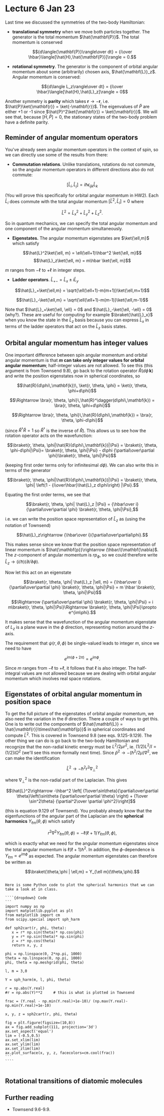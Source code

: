 # Lecture 6 Jan 23

Last time we discussed the symmetries of the two-body Hamiltonian:

* **translational symmetry** when we move both particles together. The generator is the total momentum $\hat{\mathbf{P}}$. The total momentum is conserved

$${d\langle{\mathbf{P}}\rangle\over dt} = {i\over \hbar}\langle[\hat{H},\hat{\mathbf{P}}]\rangle = 0.$$

* **rotational symmetry**. The generator is the component of orbital angular momentum about some (arbitrarily) chosen axis, $\hat{\mathbf{L}}_z$. Angular momentum is conserved:
  
$${d\langle L_z\rangle\over dt} = {i\over \hbar}\langle[\hat{H},\hat{L}_z]\rangle = 0$$


Another symmetry is **parity** which takes $\mathbf{r}\rightarrow -\mathbf{r}$, i.e. $\hat{P}\ket{\mathbf{r}} = \ket{-\mathbf{r}}$. The eigenvalues of $\hat{P}$ are either +1 or -1 since $\hat{P}^2\ket{\mathbf{r}} = \ket{\mathbf{r}}$. We will see that, because $[\hat{H},\hat{P}] = 0$, the stationary states of the two-body problem have a definite parity.


## Reminder of angular momentum operators

You've already seen angular momentum operators in the context of spin, so we can directly use some of the results from there:

- **Commutation relations**. Unlike translations, rotations do not commute, so the angular momentum operators in different directions also do not commute:

$$[\hat{L}_i, \hat{L}_j] = i\hbar \epsilon_{ijk} \hat{L}_k$$

(You will prove this specifically for orbital angular momentum in HW2). Each $\hat{L}_i$ does commute with the total angular momentum $[\hat{L}^2,\hat{L}_i]=0$ where

$$\hat{L}^2 = \hat{L}_x^2+\hat{L}_y^2+\hat{L}_z^2.$$

So in quantum mechanics, we can specify the total angular momentum and one component of the angular momentum simultaneously.

- **Eigenstates.** The angular momentum eigenstates are $\ket{\ell,m}$ which satisfy

$$\hat{L}^2\ket{\ell, m} = \ell(\ell+1)\hbar^2 \ket{\ell, m}$$
$$\hat{L}_z\ket{\ell, m} = m\hbar \ket{\ell, m}$$

$m$ ranges from $-\ell$ to $+\ell$ in integer steps.

- **Ladder operators**. $\hat{L}_{+-} = \hat{L}_x\pm i\hat{L}_y$ 

$$\hat{L}_+\ket{\ell,m} = \sqrt{\ell(\ell+1)-m(m+1)}\ket{\ell,m+1}$$

$$\hat{L}_-\ket{\ell,m} = \sqrt{\ell(\ell+1)-m(m-1)}\ket{\ell,m-1}$$

Note that $\hat{L}_+\ket{\ell, \ell} = 0$ and $\hat{L}_-\ket{\ell, -\ell} = 0$ (why?). These are useful for computing for example $\braket{\hat{L}_x}$ when you know the state in the $\hat{L}_z$ basis because you can express $\hat{L}_x$ in terms of the ladder operators that act on the $\hat{L}_z$ basis states. 

## Orbital angular momentum has integer values

One important difference between spin angular momentum and orbital angular momentum is that **$m$ can take only integer values for orbital angular momentum**; half-integer values are not allowed. To see this (this argument is from Townsend 9.8), go back to the rotation operator $\hat{R}(d\phi\,\mathbf{k})$ and write the position eigenstates now in spherical coordinates, so

$$\hat{R}(d\phi\,\mathbf{k})\, \ket{r, \theta, \phi} = \ket{r, \theta, \phi+d\phi}$$

$$\Rightarrow \bra{r, \theta, \phi}\,\hat{R}^\dagger(d\phi\,\mathbf{k})  = \bra{r, \theta, \phi+d\phi}$$

$$\Rightarrow \bra{r, \theta, \phi}\,\hat{R}(d\phi\,\mathbf{k}) = \bra{r, \theta, \phi-d\phi}$$

(since $\hat{R}^\dagger\hat{R}=1$ so $\hat{R}^\dagger$ is the inverse of $\hat{R}$). This allows us to see how the rotation operator acts on the wavefunction:

$$\braket{r, \theta, \phi|\hat{R}(d\phi\,\mathbf{k})|\Psi} = \braket{r, \theta, \phi-d\phi|\Psi}= \braket{r, \theta, \phi|\Psi} - d\phi {\partial\over\partial \phi}\braket{r, \theta, \phi|\Psi}$$

(keeping first order terms only for infinitesimal $d\phi$). We can also write this in terms of the generator

$$\braket{r, \theta, \phi|\hat{R}(d\phi\,\mathbf{k})|\Psi} = \braket{r, \theta, \phi| \left(1 - {i\over\hbar}\hat{L}_z d\phi\right)  |\Psi}.$$

Equating the first order terms, we see that

$$\braket{r, \theta, \phi| \hat{L}_z |\Psi} = {\hbar\over i} {\partial\over\partial \phi} \braket{r, \theta, \phi|\Psi},$$

i.e. we can write the position space representation of $\hat{L}_z$ as (using the notation of Townsend)

$$\hat{L}_z\rightarrow {\hbar\over i}{\partial\over\partial\phi}.$$

This makes sense since we know that the position space representation of linear momentum is $\hat{\mathbf{p}}\rightarrow (\hbar/i)\mathbf{\nabla}$. The $z$-component of angular momentum is $rp_\phi$, so we could therefore write $\hat{L}_z \rightarrow (i/\hbar)(\partial/\partial \phi)$.

Now let this act on an eigenstate

$$\braket{r, \theta, \phi| \hat{L}_z |\ell, m} = {\hbar\over i} {\partial\over\partial \phi} \braket{r, \theta, \phi|\Psi} = m \hbar \braket{r, \theta, \phi|\Psi}$$

$$\Rightarrow {\partial\over\partial \phi} \braket{r, \theta, \phi|\Psi} = i m\braket{r, \theta, \phi|\Psi}\Rightarrow \braket{r, \theta, \phi|\Psi}\propto e^{im\phi}.$$

It makes sense that the wavefunction of the angular momentum eigenstate of $L_z$ is a plane wave in the $\phi$ direction, representing motion around the $z$-axis.

The requirement that $\psi(r,\theta,\phi)$ be single-valued leads to integer $m$, since we need to have 

$$e^{im(\phi + 2\pi)} = e^{im\phi}.$$

Since $m$ ranges from $-\ell$ to $+\ell$, it follows that $\ell$ is also integer. The half-integral values are not allowed because we are dealing with orbital angular momentum which involves real space rotations.


## Eigenstates of orbital angular momentum in position space

To get the full picture of the eigenstates of orbital angular momentum, we also need the variation in the $\theta$ direction. There a couple of ways to get this. One is to write out the components of $\hat{\mathbf{L}} = \hat{\mathbf{r}}\times\hat{\mathbf{p}}$ in spherical coordinates and compute $\hat{L}^2$. This is covered in Townsend 9.8 (see eqs. 9.125-9.129). The other thing we can do is go back to the two-body Hamiltonian and recognize that the non-radial kinetic energy must be $L^2/2\mu r^2$, ie. $(1/2)L^2/I = (1/2)I\Omega^2$ (we'll see this more formally next time). Since $\hat{p}^2\rightarrow -(\hbar^2/2\mu)\nabla^2$, we can make the identification

$$\hat{L}^2\rightarrow -\hbar^2 r^2 \nabla^2_\perp$$


where $\nabla^2_\perp$ is the non-radial part of the Laplacian. This gives


$$\hat{L}^2\rightarrow -\hbar^2 \left[ {1\over\sin\theta}{\partial\over\partial \theta}\left(\sin\theta {\partial\over\partial \theta}  \right)  + {1\over \sin^2\theta} {\partial^2\over \partial \phi^2}\right]$$

(this is equation 9.129 of Townsend). You probably already know that the eigenfunctions of the angular part of the Laplacian are the **spherical harmonics** $Y_{\ell m}(\theta,\phi)$ which satisfy

$$r^2\nabla^2 Y_{\ell m}(\theta,\phi) = -\ell(\ell+1) Y_{\ell m}(\theta,\phi),$$

which is exactly what we need for the angular momentum eigenstates since the total angular momentum is $\ell(\ell+1)\hbar^2$. In addition, the $\phi$-dependence is $Y_{\ell m}\propto e^{im\phi}$ as expected. The angular momentum eigenstates can therefore be written as 

$$\braket{\theta,\phi | \ell,m} = Y_{\ell m}(\theta,\phi).$$


`````{admonition} Plotting the spherical harmonics

Here is some Python code to plot the spherical harmonics that we can take a look at in class.

````{dropdown} Code
```
import numpy as np
import matplotlib.pyplot as plt
from matplotlib import cm
from scipy.special import sph_harm

def sph2cart(r, phi, theta):
   x = r* np.sin(theta)* np.cos(phi)
   y = r* np.sin(theta)* np.sin(phi)
   z = r* np.cos(theta)
   return x, y, z

phi = np.linspace(0, 2*np.pi, 1000)
theta = np.linspace(0, np.pi, 1000)
phi, theta = np.meshgrid(phi, theta)

l, m = 3,0

Y = sph_harm(m, l, phi, theta)

r = np.abs(Y.real)
#r = np.abs(Y)**2     # this is what is plotted in Townsend

frac = (Y.real - np.min(Y.real)+1e-10)/ (np.max(Y.real)-np.min(Y.real)+1e-10)

x, y, z = sph2cart(r, phi, theta)

fig = plt.figure(figsize=(10,8))
ax = fig.add_subplot(111, projection='3d')
ax.set_aspect('equal')
lim = (-0.5,0.5)
ax.set_xlim(lim)
ax.set_ylim(lim)
ax.set_zlim(lim)
ax.plot_surface(x, y, z, facecolors=cm.cool(frac))
```
````


`````


## Rotational transitions of diatomic molecules





## Further reading

- Townsend 9.6-9.9. 
